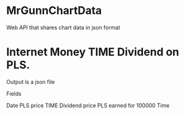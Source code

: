 # MrGunnChartData
Web API that shares chart data in json format
# Internet Money TIME Dividend on PLS. 
Output is a json file

Fields 

Date 
PLS price
TIME Dividend price
PLS earned for 100000 Time

